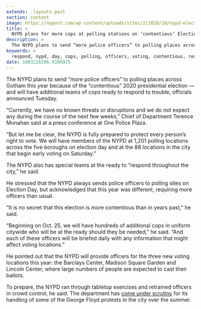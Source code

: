 ```yaml
--- 
extends: _layouts.post 
section: content 
image: https://nypost.com/wp-content/uploads/sites/2/2020/10/nypd-election-day.jpg?quality=90&strip=all&w=1200 
title: > 
  NYPD plans for more cops at polling stations on ‘contentious’ Election Day 
description: > 
  The NYPD plans to send “more police officers” to polling places across Gotham this year because of the “contentious” 2020 presidential election — and will have additional teams of cops ready to respond to trouble, officials announced Tuesday.“But let me be clear, the NYPD is fully prepared to protect every person’s right to vote.He stressed that the NYPD always sends police officers to polling sites on Election Day, but acknowledged that this year was different, requiring more officers than usual.“It is no secret that this election is more contentious than in years past,” he said.To prepare, the NYPD ran through tabletop exercises and retrained officers in crowd control, he said. 
keywords: > 
  respond, nypd, day, cops, polling, officers, voting, contentious, ready, stations, city, locations, teams, election, plans 
date: 1603226206.9108975 
--- 
```

<div><p>The NYPD plans to send &#8220;more police officers&#8221; to polling places across Gotham this year because of the &#8220;contentious&#8221; 2020 presidential election &#8212; and will have additional teams of cops ready to respond to trouble, officials announced Tuesday.</p>
<p>&#8220;Currently, we have no known threats or disruptions and we do not expect any during the course of the next few weeks,&#8221; Chief of Department Terence Monahan said at a press conference at One Police Plaza.</p>
<p>&#8220;But let me be clear, the NYPD is fully prepared to protect every person&#8217;s right to vote. We will have members of the NYPD at 1,201 polling locations across the five boroughs on election day and at the 88 locations in the city that begin early voting on Saturday.&#8221;</p>
<p>The NYPD also has special teams at the ready to &#8220;respond throughout the city,&#8221; he said.</p>
<p>He stressed that the NYPD always sends police officers to polling sites on Election Day, but acknowledged that this year was different, requiring more officers than usual.</p>
<p>&#8220;It is no secret that this election is more contentious than in years past,&#8221; he said.</p>
<p>&#8220;Beginning on Oct. 25, we will have hundreds of additional cops in uniform citywide who will be at the ready should they be needed,&#8221; he said. &#8220;And each of these officers will be briefed daily with any information that might affect voting locations.&#8221;</p>
<p>He pointed out that the NYPD will provide officers for the three new voting locations this year: the Barclays Center, Madison Square Garden and Lincoln Center, where large numbers of people are expected to cast their ballots.</p>
<p>To prepare, the NYPD ran through tabletop exercises and retrained officers in crowd control, he said. The department has <a href="https://nypost.com/2020/09/30/nypd-response-on-george-floyd-protest-violated-human-rights-report/">come under scrutiny</a> for its handling of some of the George Floyd protests in the city over the summer.</p>
			</div>